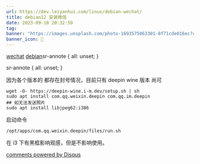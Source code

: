 ```yaml
---
url: https://dev.leiyanhui.com/linux/debian-wechat/
title: debian12 安装微信
date: 2023-09-18 20:32:59
tag: 
banner: "https://images.unsplash.com/photo-1693575063301-8f71cde016ec?crop=entropy&cs=srgb&fm=jpg&ixid=M3w0Njc1ODd8MHwxfHJhbmRvbXx8fHx8fHwxfHwxNjk1MDQwMzczfA&ixlib=rb-4.0.3&q=85&fit=crop&w=1882&max-h=540"
banner_icon: 🔖
---
```

[wechat](https://dev.leiyanhui.com/categories/wechat/) [debian](https://dev.leiyanhui.com/categories/debian/)sr-annote { all: unset; }

sr-annote { all: unset; }

因为各个版本的 都存在封号情况，目前只有 deepin wine 版本 尚可

```
wget -O- https://deepin-wine.i-m.dev/setup.sh | sh
sudo apt install com.qq.weixin.deepin com.qq.im.deepin
## 如无法发送照片
sudo apt install libjpeg62:i386
```

启动命令

```
/opt/apps/com.qq.weixin.deepin/files/run.sh
```

在 i3 下有黑框影响观感，但是不影响使用。

[comments powered by Disqus](https://disqus.com/)